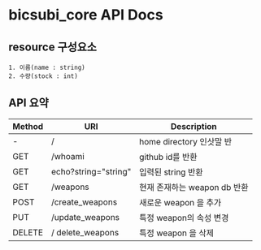 # bicsubi_core API Docs

## resource 구성요소
    1. 이름(name : string)
    2. 수량(stock : int)

## API 요약 

Method | URI | Description
--- | --- | ---
 - | / | home directory 인삿말 반
GET | /whoami | github id를 반환
GET | echo?string="string" | 입력된 string 반환
GET | /weapons | 현재 존재하는 weapon db 반환
POST | /create_weapons | 새로운 weapon 을 추가
PUT | /update_weapons | 특정 weapon의 속성 변경
DELETE | / delete_weapons | 특정 weapon 을 삭제


